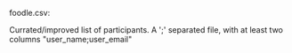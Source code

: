 foodle.csv:

Currated/improved list of participants. A ';' separated file, with at least two columns "user_name;user_email"


